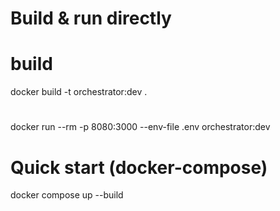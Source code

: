 

# Build & run directly
# build
docker build -t orchestrator:dev .
#
docker run --rm -p 8080:3000 --env-file .env orchestrator:dev



# Quick start (docker-compose)
docker compose up --build
